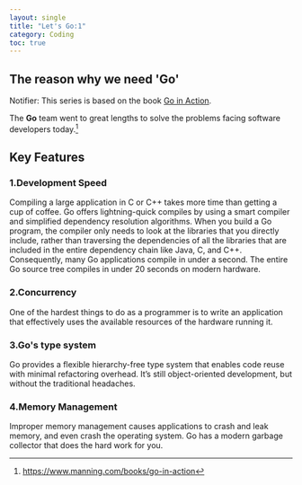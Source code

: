 ```yaml
---
layout: single
title: "Let's Go:1"
category: Coding
toc: true
---
```


## The reason why we need 'Go'

Notifier: This series is based on the book [Go in Action](https://www.manning.com/books/go-in-action).

The **Go** team went to great lengths to solve the problems facing software developers today.[^1]

## Key Features

### 1.Development Speed

Compiling a large application in C or C++ takes more time than getting a cup of coffee.
Go offers lightning-quick compiles by using a smart compiler and simplified dependency resolution algorithms. When you build a Go program, the compiler only needs to look at the libraries that you directly include, rather than traversing the dependencies of all the libraries that are included in the entire dependency chain like Java, C, and C++. Consequently, many Go applications compile in under a second. The entire Go source tree compiles in under 20 seconds on modern hardware.

### 2.Concurrency

One of the hardest things to do as a programmer is to write an application that effectively uses the available resources of the hardware running it.

### 3.Go's type system

Go provides a flexible hierarchy-free type system that enables code reuse with minimal refactoring overhead. It’s still object-oriented development, but without the traditional headaches.

### 4.Memory Management

Improper memory management causes applications to crash and leak memory, and even crash the operating system. Go has a modern garbage collector that does the hard work for you.


[^1]: https://www.manning.com/books/go-in-action